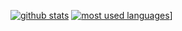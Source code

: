 [![github stats](https://github-readme-stats.vercel.app/api?username=GregTCLTK&show_icons=true&title_color=fff&icon_color=79ff97&text_color=9f9f9f&bg_color=151515&count_private=true)](https://github.com/GregTCLTK)
[![most used languages](https://github-readme-stats.vercel.app/api/top-langs/?username=GregTCLTK&layout=compact&show_icons=true&title_color=fff&icon_color=79ff97&text_color=9f9f9f&bg_color=151515&count_private=true)](https://github.com/GregTCLTK)]
